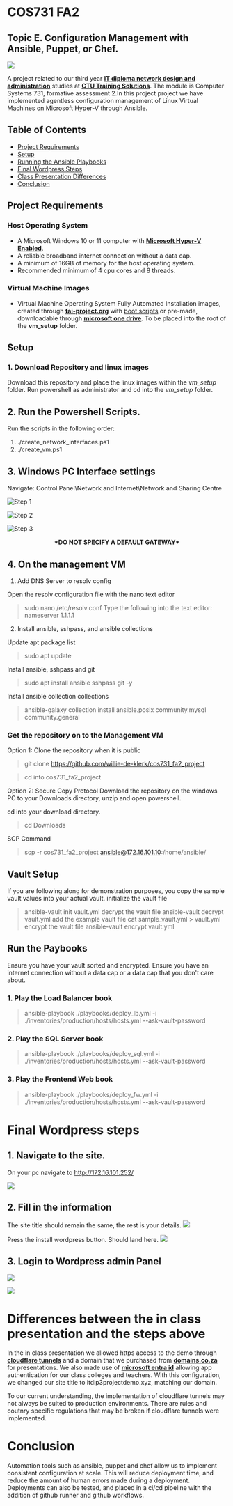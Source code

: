 # COS731 FA2
## Topic E. Configuration Management with Ansible, Puppet, or Chef. 

![](./pictures/lab_diagram.drawio.png)

A project related to our third year **[IT diploma network design and administration](https://allqs.saqa.org.za/showQualification.php?id=91927)** studies at **[CTU Training Solutions](https://ctutraining.ac.za/)**. The module is Computer Systems 731, formative assessment 2.In this project project we have implemented agentless configuration management of Linux Virtual Machines on Microsoft Hyper-V through Ansible. 


## Table of Contents

<ul>
 <li><a href="#project-requirements">Project Requirements</a></li>
 <li><a href="#setup">Setup</a></li>
 <li><a href="#run-the-paybooks">Running the Ansible Playbooks</a></li>
 <li><a href="#final-wordpress-steps">Final Wordpress Steps</a></li>
 <li><a href="#differences-between-the-in-class-presentation-and-the-steps-above">Class Presentation Differences</a></li>
 <li><a href="#conclusion">Conclusion</a></li>
</ul>

## Project Requirements
### Host Operating System
- A Microsoft Windows 10 or 11 computer with **[Microsoft Hyper-V Enabled](https://learn.microsoft.com/en-us/windows-server/virtualization/hyper-v/get-started/install-hyper-v?pivots=windows)**. 
- A reliable broadband internet connection without a data cap.
- A minimum of 16GB of memory for the host operating system.
- Recommended minimum of 4 cpu cores and 8 threads. 

### Virtual Machine Images
- Virtual Machine Operating System Fully Automated Installation images, created through **[fai-project.org](https://fai-project.org/FAIme/)** with <a href="/fai_debian_x11_image_additions/">boot scripts</a> or pre-made, downloadable through **[microsoft one drive](https://ctucareerco-my.sharepoint.com/:f:/g/personal/20230254_ctucareer_co_za/EuH9fsd9lTVAnsdlGAD8oX0BhkIOBjqHfTqUnmr0nSTSeA?e=hkIUjv)**. To be placed into the root of the **vm_setup** folder.

## Setup 
### 1. Download Repository and linux images
Download this repository and place the linux images within the *vm_setup* folder. Run powershell as administrator and cd into the *vm_setup* folder. 

## 2. Run the Powershell Scripts. 
Run the scripts in the following order:
1. ./create_network_interfaces.ps1
2. ./create_vm.ps1

## 3. Windows PC Interface settings

Navigate: Control Panel\Network and Internet\Network and Sharing Centre

![Step 1](./pictures/project_wan_sw_1.png)

![Step 2](./pictures/project_wan_sw_2.png)

![Step 3](./pictures/project_wan_sw_3.png)

<center><b>*DO NOT SPECIFY A DEFAULT GATEWAY*</b></center>

## 4. On the management VM
1. Add DNS Server to resolv config

Open the resolv configuration file with the nano text editor
> sudo nano /etc/resolv.conf
Type the following into the text editor: 
> nameserver 1.1.1.1

2. Install ansible, sshpass, and ansible collections

Update apt package list
> sudo apt update

Install ansible, sshpass and git
> sudo apt install ansible sshpass git -y

Install ansible collection collections
> ansible-galaxy collection install ansible.posix community.mysql community.general

### Get the repository on to the Management VM
Option 1: Clone the repository when it is public
> git clone https://github.com/willie-de-klerk/cos731_fa2_project

> cd into cos731_fa2_project

Option 2: Secure Copy Protocol
Download the repository on the windows PC to your Downloads directory, unzip and open powershell.

cd into your download directory. 
> cd Downloads

SCP Command
> scp -r cos731_fa2_project ansible@172.16.101.10:/home/ansible/

## Vault Setup
If you are following along for demonstration purposes, you copy the sample vault values into your actual vault. 
initialize the vault file
> ansible-vault init vault.yml
decrypt the vault file
> ansible-vault decrypt vault.yml
add the example vault file
> cat sample_vault.yml > vault.yml
encrypt the vault file
> ansible-vault encrypt vault.yml

## Run the Paybooks
Ensure you have your vault sorted and encrypted. Ensure you have an internet connection without a data cap or a data cap that you don't care about. 

### 1. Play the Load Balancer book
> ansible-playbook ./playbooks/deploy_lb.yml -i ./inventories/production/hosts/hosts.yml --ask-vault-password

### 2. Play the SQL Server book
> ansible-playbook ./playbooks/deploy_sql.yml -i ./inventories/production/hosts/hosts.yml --ask-vault-password

### 3. Play the Frontend Web book
> ansible-playbook ./playbooks/deploy_fw.yml -i ./inventories/production/hosts/hosts.yml --ask-vault-password


# Final Wordpress steps

## 1. Navigate to the site. 
On your pc navigate to http://172.16.101.252/

![](./pictures/wp_install_welcome_1.png)

## 2. Fill in the information
The site title should remain the same, the rest is your details. 
![](./pictures/wp_install_welcome_2.png)

Press the install wordpress button. Should land here. 
![](./pictures/wp_install_success.png)

## 3. Login to Wordpress admin Panel

![](./pictures/wp_login.png)

![](./pictures/wp_admin_panel.png)


# Differences between the in class presentation and the steps above

In the in class presentation we allowed https access to the demo through **[cloudflare tunnels](https://developers.cloudflare.com/cloudflare-one/connections/connect-networks/)** and a domain that we purchased from **[domains.co.za](https://www.domains.co.za)** for presentations. We also made use of **[microsoft entra id](https://www.microsoft.com/en-us/security/business/identity-access/microsoft-entra-id)** allowing app authentication for our class colleges and teachers. With this configuration, we changed our site title to itdip3projectdemo.xyz, matching our domain.  

To our current understanding, the implementation of cloudflare tunnels may not always be suited to production environments. There are rules and coutnry specific regulations that may be broken if cloudflare tunnels were implemented. 

# Conclusion
Automation tools such as ansible, puppet and chef allow us to implement consistent configuration at scale. This will reduce deployment time, and reduce the amount of human errors made during a deployment. Deployments can also be tested, and placed in a ci/cd pipeline with the addition of github runner and github workflows.  




